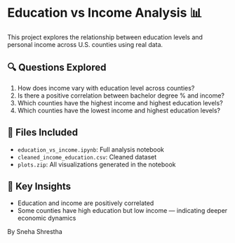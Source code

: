 # Education vs Income Analysis 📊

This project explores the relationship between education levels and personal income across U.S. counties using real data.

## 🔍 Questions Explored
1. How does income vary with education level across counties?
2. Is there a positive correlation between bachelor degree % and income?
3. Which counties have the highest income and highest education levels?
4. Which counties have the lowest income and highest education levels?

## 📁 Files Included
- `education_vs_income.ipynb`: Full analysis notebook
- `cleaned_income_education.csv`: Cleaned dataset
- `plots.zip`: All visualizations generated in the notebook

## 📌 Key Insights
- Education and income are positively correlated
- Some counties have high education but low income — indicating deeper economic dynamics

By Sneha Shrestha
